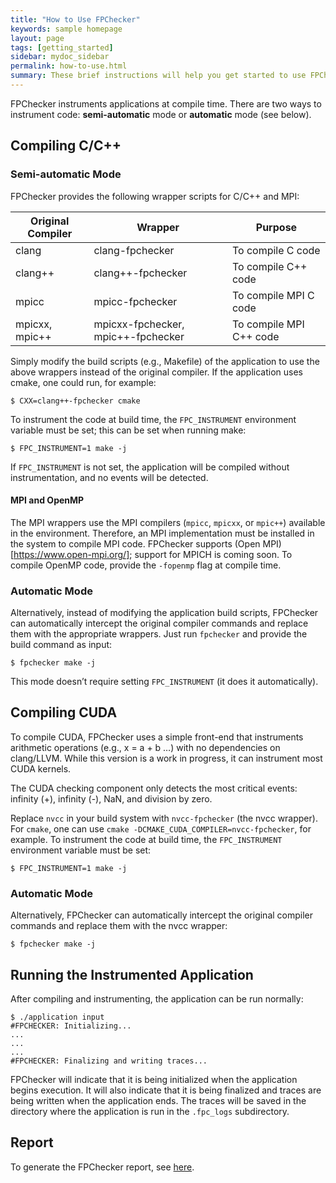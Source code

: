 ```yaml
---
title: "How to Use FPChecker"
keywords: sample homepage
layout: page
tags: [getting_started]
sidebar: mydoc_sidebar
permalink: how-to-use.html
summary: These brief instructions will help you get started to use FPChecker in your application.
---
```


FPChecker instruments applications at compile time. There are two ways to instrument code: **semi-automatic** mode or **automatic** mode (see below).

## Compiling C/C++
### Semi-automatic Mode
FPChecker provides the following wrapper scripts for C/C++ and MPI:

| Original Compiler | Wrapper | Purpose |
|-------|--------|---------|
| clang | clang-fpchecker | To compile C code |
| clang++ | clang++-fpchecker | To compile C++ code |
| mpicc | mpicc-fpchecker | To compile MPI C code |
| mpicxx, mpic++ | mpicxx-fpchecker, mpic++-fpchecker | To compile MPI C++ code |

Simply modify the build scripts (e.g., Makefile) of the application to use the above wrappers instead of the original compiler. If the application uses cmake, one could run, for example:
```
$ CXX=clang++-fpchecker cmake
```
To instrument the code at build time, the `FPC_INSTRUMENT` environment variable must be set; this can be set when running make:
```
$ FPC_INSTRUMENT=1 make -j
```
If `FPC_INSTRUMENT` is not set, the application will be compiled without instrumentation, and no events will be detected.

#### MPI and OpenMP
The MPI wrappers use the MPI compilers (`mpicc`, `mpicxx`, or `mpic++`) available in the environment. Therefore, an MPI implementation must be installed in the system to compile MPI code. FPChecker supports (Open MPI)[https://www.open-mpi.org/]; support for MPICH is coming soon. To compile OpenMP code, provide the `-fopenmp` flag at compile time.

### Automatic Mode
Alternatively, instead of modifying the application build scripts, FPChecker can automatically intercept the original compiler commands and replace them with the appropriate wrappers. Just run `fpchecker` and provide the build command as input:
```
$ fpchecker make -j
```
This mode doesn’t require setting `FPC_INSTRUMENT` (it does it automatically).

## Compiling CUDA
To compile CUDA, FPChecker uses a simple front-end that instruments arithmetic operations (e.g., x = a + b …) with no dependencies on clang/LLVM. While this version is a work in progress, it can instrument most CUDA kernels.

The CUDA checking component only detects the most critical events: infinity (+), infinity (-), NaN, and division by zero.

Replace `nvcc` in your build system with `nvcc-fpchecker` (the nvcc wrapper). For `cmake`, one can use `cmake -DCMAKE_CUDA_COMPILER=nvcc-fpchecker`, for example. To instrument the code at build time, the `FPC_INSTRUMENT` environment variable must be set:
```
$ FPC_INSTRUMENT=1 make -j
```
### Automatic Mode
Alternatively, FPChecker can automatically intercept the original compiler commands and replace them with the nvcc wrapper:
```
$ fpchecker make -j
```

## Running the Instrumented Application
After compiling and instrumenting, the application can be run normally:
```
$ ./application input
#FPCHECKER: Initializing...
...
...
...
#FPCHECKER: Finalizing and writing traces...
```
FPChecker will indicate that it is being initialized when the application begins execution. It will also indicate that it is being finalized and traces are being written when the application ends. The traces will be saved in the directory where the application is run in the `.fpc_logs` subdirectory.

## Report

To generate the FPChecker report, see [here](reports.html).
